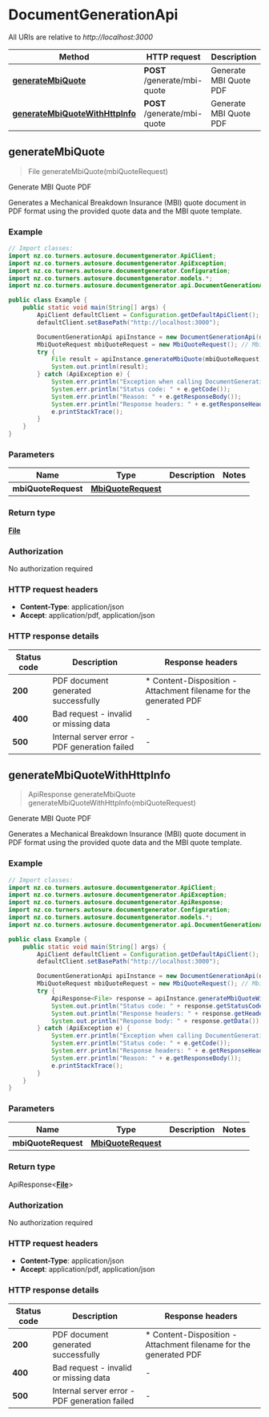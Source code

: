 # DocumentGenerationApi

All URIs are relative to *http://localhost:3000*

| Method | HTTP request | Description |
|------------- | ------------- | -------------|
| [**generateMbiQuote**](DocumentGenerationApi.md#generateMbiQuote) | **POST** /generate/mbi-quote | Generate MBI Quote PDF |
| [**generateMbiQuoteWithHttpInfo**](DocumentGenerationApi.md#generateMbiQuoteWithHttpInfo) | **POST** /generate/mbi-quote | Generate MBI Quote PDF |



## generateMbiQuote

> File generateMbiQuote(mbiQuoteRequest)

Generate MBI Quote PDF

Generates a Mechanical Breakdown Insurance (MBI) quote document in PDF format using the provided quote data and the MBI quote template. 

### Example

```java
// Import classes:
import nz.co.turners.autosure.documentgenerator.ApiClient;
import nz.co.turners.autosure.documentgenerator.ApiException;
import nz.co.turners.autosure.documentgenerator.Configuration;
import nz.co.turners.autosure.documentgenerator.models.*;
import nz.co.turners.autosure.documentgenerator.api.DocumentGenerationApi;

public class Example {
    public static void main(String[] args) {
        ApiClient defaultClient = Configuration.getDefaultApiClient();
        defaultClient.setBasePath("http://localhost:3000");

        DocumentGenerationApi apiInstance = new DocumentGenerationApi(defaultClient);
        MbiQuoteRequest mbiQuoteRequest = new MbiQuoteRequest(); // MbiQuoteRequest | 
        try {
            File result = apiInstance.generateMbiQuote(mbiQuoteRequest);
            System.out.println(result);
        } catch (ApiException e) {
            System.err.println("Exception when calling DocumentGenerationApi#generateMbiQuote");
            System.err.println("Status code: " + e.getCode());
            System.err.println("Reason: " + e.getResponseBody());
            System.err.println("Response headers: " + e.getResponseHeaders());
            e.printStackTrace();
        }
    }
}
```

### Parameters


| Name | Type | Description  | Notes |
|------------- | ------------- | ------------- | -------------|
| **mbiQuoteRequest** | [**MbiQuoteRequest**](MbiQuoteRequest.md)|  | |

### Return type

[**File**](File.md)


### Authorization

No authorization required

### HTTP request headers

- **Content-Type**: application/json
- **Accept**: application/pdf, application/json

### HTTP response details
| Status code | Description | Response headers |
|-------------|-------------|------------------|
| **200** | PDF document generated successfully |  * Content-Disposition - Attachment filename for the generated PDF <br>  |
| **400** | Bad request - invalid or missing data |  -  |
| **500** | Internal server error - PDF generation failed |  -  |

## generateMbiQuoteWithHttpInfo

> ApiResponse<File> generateMbiQuote generateMbiQuoteWithHttpInfo(mbiQuoteRequest)

Generate MBI Quote PDF

Generates a Mechanical Breakdown Insurance (MBI) quote document in PDF format using the provided quote data and the MBI quote template. 

### Example

```java
// Import classes:
import nz.co.turners.autosure.documentgenerator.ApiClient;
import nz.co.turners.autosure.documentgenerator.ApiException;
import nz.co.turners.autosure.documentgenerator.ApiResponse;
import nz.co.turners.autosure.documentgenerator.Configuration;
import nz.co.turners.autosure.documentgenerator.models.*;
import nz.co.turners.autosure.documentgenerator.api.DocumentGenerationApi;

public class Example {
    public static void main(String[] args) {
        ApiClient defaultClient = Configuration.getDefaultApiClient();
        defaultClient.setBasePath("http://localhost:3000");

        DocumentGenerationApi apiInstance = new DocumentGenerationApi(defaultClient);
        MbiQuoteRequest mbiQuoteRequest = new MbiQuoteRequest(); // MbiQuoteRequest | 
        try {
            ApiResponse<File> response = apiInstance.generateMbiQuoteWithHttpInfo(mbiQuoteRequest);
            System.out.println("Status code: " + response.getStatusCode());
            System.out.println("Response headers: " + response.getHeaders());
            System.out.println("Response body: " + response.getData());
        } catch (ApiException e) {
            System.err.println("Exception when calling DocumentGenerationApi#generateMbiQuote");
            System.err.println("Status code: " + e.getCode());
            System.err.println("Response headers: " + e.getResponseHeaders());
            System.err.println("Reason: " + e.getResponseBody());
            e.printStackTrace();
        }
    }
}
```

### Parameters


| Name | Type | Description  | Notes |
|------------- | ------------- | ------------- | -------------|
| **mbiQuoteRequest** | [**MbiQuoteRequest**](MbiQuoteRequest.md)|  | |

### Return type

ApiResponse<[**File**](File.md)>


### Authorization

No authorization required

### HTTP request headers

- **Content-Type**: application/json
- **Accept**: application/pdf, application/json

### HTTP response details
| Status code | Description | Response headers |
|-------------|-------------|------------------|
| **200** | PDF document generated successfully |  * Content-Disposition - Attachment filename for the generated PDF <br>  |
| **400** | Bad request - invalid or missing data |  -  |
| **500** | Internal server error - PDF generation failed |  -  |

